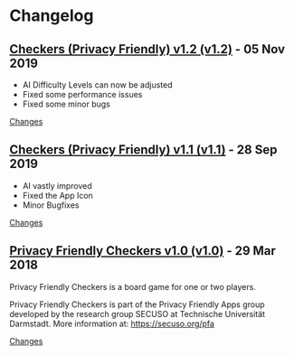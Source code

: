 # Changelog

<a name="v1.2"></a>
## [Checkers (Privacy Friendly) v1.2 (v1.2)](https://github.com/SecUSo/privacy-friendly-dame/releases/tag/v1.2) - 05 Nov 2019

- AI Difficulty Levels can now be adjusted
- Fixed some performance issues
- Fixed some minor bugs

[Changes][v1.2]


<a name="v1.1"></a>
## [Checkers (Privacy Friendly) v1.1 (v1.1)](https://github.com/SecUSo/privacy-friendly-dame/releases/tag/v1.1) - 28 Sep 2019

- AI vastly improved
- Fixed the App Icon
- Minor Bugfixes

[Changes][v1.1]


<a name="v1.0"></a>
## [Privacy Friendly Checkers v1.0 (v1.0)](https://github.com/SecUSo/privacy-friendly-dame/releases/tag/v1.0) - 29 Mar 2018

Privacy Friendly Checkers is a board game for one or two players.

Privacy Friendly Checkers is part of the Privacy Friendly Apps group developed by the research group SECUSO at Technische Universität Darmstadt. More information at: https://secuso.org/pfa

[Changes][v1.0]


[v1.2]: https://github.com/SecUSo/privacy-friendly-dame/compare/v1.1...v1.2
[v1.1]: https://github.com/SecUSo/privacy-friendly-dame/compare/v1.0...v1.1
[v1.0]: https://github.com/SecUSo/privacy-friendly-dame/tree/v1.0

 <!-- Generated by https://github.com/rhysd/changelog-from-release -->
